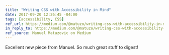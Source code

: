 ```yaml
---
title: "Writing CSS with Accessibility in Mind"
date: 2017-09-20 12:26:45 -04:00
tags: [accessibility, CSS]
ref_url: https://medium.com/@matuzo/writing-css-with-accessibility-in-mind-8514a0007939
in_reply_to: https://medium.com/@matuzo/writing-css-with-accessibility-in-mind-8514a0007939
ref_source: Manuel Matuzovic on Medium
---
```


Excellent new piece from Manuel. So much great stuff to digest!